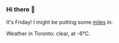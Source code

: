 ### Hi there :wave:

It's Friday! I might be putting some [miles](https://www.strava.com/athletes/889963) in.

Weather in Toronto: clear, at -6°C.
